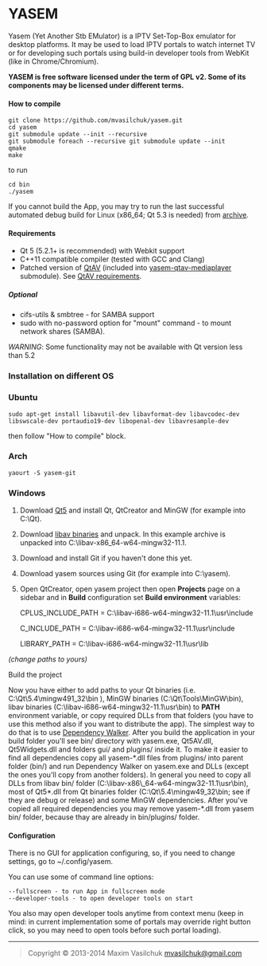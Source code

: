 # YASEM

Yasem (Yet Another Stb EMulator) is a IPTV Set-Top-Box emulator for desktop platforms. It may be used to load IPTV portals to watch internet TV or for developing such portals using build-in developer tools from WebKit (like in Chrome/Chromium).

**YASEM is free software licensed under the term of GPL v2. Some of its components may be licensed under different terms.**

#### How to compile
    
    git clone https://github.com/mvasilchuk/yasem.git
    cd yasem
    git submodule update --init --recursive
    git submodule foreach --recursive git submodule update --init 
    qmake
    make

to run

    cd bin
    ./yasem
    
If you cannot build the App, you may try to run the last successful automated debug build for Linux (x86_64; Qt 5.3 is needed) from [archive](http://jenkins.mvas.eu/job/yasem/default/lastBuild/artifact/bin/*zip*/bin.zip).

#### Requirements

* Qt 5 (5.2.1+ is recommended) with Webkit support
* C++11 compatible compiler (tested with GCC and Clang)
* Patched version of [QtAV](https://github.com/wang-bin/QtAV) (included into [yasem-qtav-mediaplayer](https://github.com/mvasilchuk/yasem-qtav-mediaplayer) submodule). See [QtAV requirements](https://github.com/wang-bin/QtAV#requirements).

##### Optional
* cifs-utils & smbtree - for SAMBA support
* sudo with no-password option for "mount" command - to mount network shares (SAMBA).

_WARNING_: Some functionality may not be available with Qt version less than 5.2

### Installation on different OS

### Ubuntu

    sudo apt-get install libavutil-dev libavformat-dev libavcodec-dev libswscale-dev portaudio19-dev libopenal-dev libavresample-dev

then follow "How to compile" block.

### Arch

    yaourt -S yasem-git

### Windows

1. Download [Qt5](http://www.qt.io/download-open-source) and install Qt, QtCreator and MinGW (for example into C:\Qt).
2. Download [libav binaries](http://builds.libav.org/windows/release-gpl/) and unpack. In this example archive is unpacked into C:\libav-x86_64-w64-mingw32-11.1.
3. Download and install Git if you haven't done this yet.
4. Download yasem sources using Git (for example into C:\yasem).
5. Open QtCreator, open yasem project then open **Projects** page on a sidebar and in **Build** configuration set **Build environment** variables:

    CPLUS\_INCLUDE_PATH = C:\libav-i686-w64-mingw32-11.1\usr\include
    
    C\_INCLUDE_PATH = C:\libav-i686-w64-mingw32-11.1\usr\include
    
    LIBRARY\_PATH = C:\libav-i686-w64-mingw32-11.1\usr\lib

_(change paths to yours)_

Build the project

Now you have either to add paths to your Qt binaries (i.e. C:\Qt\5.4\mingw491\_32\bin ), MinGW binaries (C:\\Qt\\Tools\\MinGW\\bin), libav binaries (C:\\libav\-i686\-w64\-mingw32\-11.1\\usr\\bin) to **PATH** environment variable, or copy required DLLs from that folders (you have to use this method also if you want to distribute the app). The simplest way to do that is to use [Dependency Walker](http://www.dependencywalker.com/). After you build the application in your build folder you'll see bin/ directory with yasem.exe, Qt5AV.dll, Qt5Widgets.dll and folders gui/ and plugins/ inside it. To make it easier to find all dependencies copy all yasem\-\*.dll files from plugins/ into parent folder (bin/) and run Dependency Walker on yasem.exe and DLLs (except the ones you'll copy from another folders). In general you need to copy all DLLs from libav bin/ folder (C:\\libav\-x86\\_64\-w64\-mingw32\-11.1\\usr\\bin),
most of Qt5*.dll from Qt binaries folder (C:\\Qt\\5.4\\mingw49_32\\bin; see if they are debug or release) and some MinGW dependencies.
After you've copied all required dependencies you may remove yasem\-*.dll from yasem bin/ folder, because thay are already in bin/plugins/ folder.

#### Configuration

There is no GUI for application configuring, so, if you need to change settings, go to ~/.config/yasem.

You can use some of command line options:

    --fullscreen - to run App in fullscreen mode
    --developer-tools - to open developer tools on start
    
You also may open developer tools anytime from context menu (keep in mind: in current implementation some of portals may override right button click, so you may need to open tools before such portal loading).

- - -

> Copyright &copy; 2013-2014 Maxim Vasilchuk mvasilchuk@gmail.com

